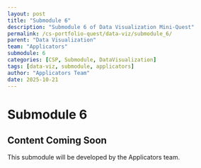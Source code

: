 ```yaml
---
layout: post
title: "Submodule 6"
description: "Submodule 6 of Data Visualization Mini-Quest"
permalink: /cs-portfolio-quest/data-viz/submodule_6/
parent: "Data Visualization"
team: "Applicators"
submodule: 6
categories: [CSP, Submodule, DataVisualization]
tags: [data-viz, submodule, applicators]
author: "Applicators Team"
date: 2025-10-21
---
```


# Submodule 6

## Content Coming Soon
This submodule will be developed by the Applicators team.
